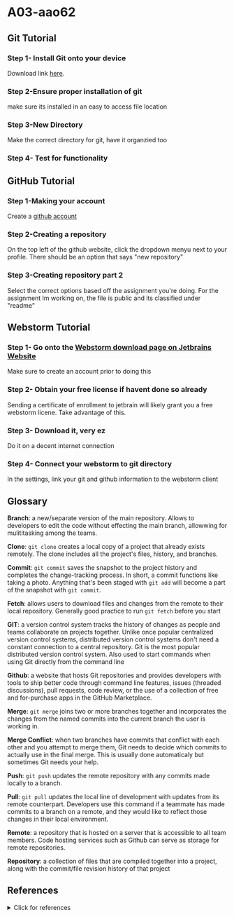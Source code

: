 # A03-aao62
## Git Tutorial
### Step 1- Install Git onto your device 
Download link [here](https://git-scm.com).
### Step 2-Ensure proper installation of git 
make sure its installed in an easy to access file location 

### Step 3-New Directory
Make the correct directory for git, have it organzied too

### Step 4- Test for functionality


## GitHub Tutorial
### Step 1-Making your account 
Create a [github account](github.com)
### Step 2-Creating a repository
On the top left of the github website, click the dropdown menyu next to your profile. There should be an option that says "new repository"

### Step 3-Creating repository part 2
Select the correct options based off the assignment you're doing. For the assignment Im working on, the file is public and its classified under "readme"

## Webstorm Tutorial 
### Step 1- Go onto the [Webstorm download page on Jetbrains Website](https://www.jetbrains.com/webstorm/)
Make sure to create an account prior to doing this 

### Step 2- Obtain your free license if havent done so already
Sending a certificate of enrollment to jetbrain will likely grant you a free webstorm licene. Take advantage of this. 

### Step 3- Download it, very ez 
Do it on a decent internet connection 

### Step 4- Connect your webstorm to git directory 
In the settings, link your git and github information to the webstorm client 



## Glossary
**Branch**: a new/separate version of the main repository. Allows to developers to edit the code without effecting the main branch, allowwing for mulititasking among the teams.

**Clone**: `git clone` creates a local copy of a project that already exists remotely. The clone includes all the project's files, history, and branches.

**Commit**: `git commit` saves the snapshot to the project history and completes the change-tracking process. In short, a commit functions like taking a photo. Anything that's been staged with `git add` will become a part of the snapshot with `git commit`.

**Fetch**: allows users to download files and changes from the remote to their local repository. Generally good practice to run `git fetch` before you start

**GIT**: a version control system tracks the history of changes as people and teams collaborate on projects together. Unlike once popular centralized version control systems, distributed version control systems don't need a constant connection to a central repository. Git is the most popular distributed version control system. Also used to start commands when using Git directly from the command line

**Github**: a website that hosts Git repositories and provides developers with tools to ship better code through command line features, issues (threaded discussions), pull requests, code review, or the use of a collection of free and for-purchase apps in the GitHub Marketplace.

**Merge**: `git merge` joins two or more branches together and incorporates the changes from the named commits into the current branch the user is working in.

**Merge Conflict**: when two branches have commits that conflict with each other and you attempt to merge them, Git needs to decide which commits to actually use in the final merge. This is usually done automaticaly but sometimes Git needs your help.

**Push**: `git push` updates the remote repository with any commits made locally to a branch.

**Pull**: `git pull` updates the local line of development with updates from its remote counterpart. Developers use this command if a teammate has made commits to a branch on a remote, and they would like to reflect those changes in their local environment.

**Remote**: a repository that is hosted on a server that is accessible to all team members. Code hosting services such as Github can serve as storage for remote repositories.

**Repository**: a collection of files that are compiled together into a project, along with the commit/file revision history of that project

## References
<details><summary>Click for references</summary> 
<p>
  
  - [Jet Brains](https://www.jetbrains.com/help/webstorm/getting-started-with-webstorm.html)
  - [GitHub Docs](https://docs.github.com/en)
  - [W3 Schools Git Tutorial](https://www.w3schools.com/git/)
  - Past classes
  
</p>
</details>
